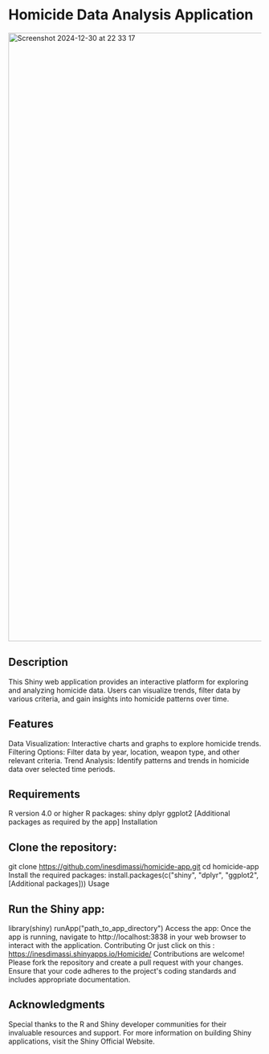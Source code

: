 # Homicide Data Analysis Application
<img width="1212" alt="Screenshot 2024-12-30 at 22 33 17" src="https://github.com/user-attachments/assets/0da049de-fa57-4f5c-aced-22efb0fe6426" />

## Description
This Shiny web application provides an interactive platform for exploring and analyzing homicide data. Users can visualize trends, filter data by various criteria, and gain insights into homicide patterns over time.

## Features
Data Visualization: Interactive charts and graphs to explore homicide trends.
Filtering Options: Filter data by year, location, weapon type, and other relevant criteria.
Trend Analysis: Identify patterns and trends in homicide data over selected time periods.

## Requirements
R version 4.0 or higher
R packages:
shiny
dplyr
ggplot2
[Additional packages as required by the app]
Installation

## Clone the repository:
git clone https://github.com/inesdimassi/homicide-app.git
cd homicide-app
Install the required packages:
install.packages(c("shiny", "dplyr", "ggplot2", [Additional packages]))
Usage

## Run the Shiny app:
library(shiny)
runApp("path_to_app_directory")
Access the app: Once the app is running, navigate to http://localhost:3838 in your web browser to interact with the application.
Contributing
Or just click on this : https://inesdimassi.shinyapps.io/Homicide/
Contributions are welcome! Please fork the repository and create a pull request with your changes. Ensure that your code adheres to the project's coding standards and includes appropriate documentation.

## Acknowledgments
Special thanks to the R and Shiny developer communities for their invaluable resources and support.
For more information on building Shiny applications, visit the Shiny Official Website.
